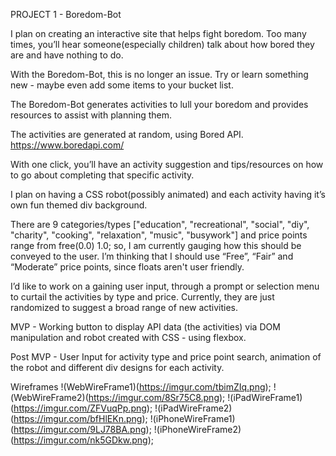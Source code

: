 PROJECT 1 - Boredom-Bot

I plan on creating an interactive site that helps fight boredom. Too many times, you’ll hear someone(especially children) talk about how bored they are and have nothing to do.

With the Boredom-Bot, this is no longer an issue. Try or learn something new - maybe even add some items to your bucket list.

The Boredom-Bot generates activities to lull your boredom and provides resources to assist with planning them.

The activities are generated at random, using Bored API.
https://www.boredapi.com/

With one click, you’ll have an activity suggestion and tips/resources on how to go about completing that specific activity.

I plan on having a CSS robot(possibly animated) and each activity having it’s own fun themed div background.

There are 9 categories/types ["education", "recreational", "social", "diy", "charity", "cooking", "relaxation", "music", "busywork"] and price points range from free(0.0) 1.0; so, I am currently gauging how this should be conveyed to the user. I’m thinking that I should use “Free”, “Fair” and “Moderate” price points, since floats aren't user friendly.

I’d like to work on a gaining user input, through a prompt or selection menu to curtail the activities by type and price. Currently, they are just randomized to suggest a broad range of new activities.

MVP - Working button to display API data (the activities) via DOM manipulation and robot created with CSS - using flexbox.

Post MVP - User Input for activity type and price point search, animation of the robot and different div designs for each activity.

Wireframes
!(WebWireFrame1)(https://imgur.com/tbimZIq.png);
!(WebWireFrame2)(https://imgur.com/8Sr75C8.png);
!(iPadWireFrame1)(https://imgur.com/ZFVuqPp.png);
!(iPadWireFrame2)(https://imgur.com/bfHlEKn.png);
!(iPhoneWireFrame1)(https://imgur.com/9LJ78BA.png);
!(iPhoneWireFrame2)(https://imgur.com/nk5GDkw.png);
